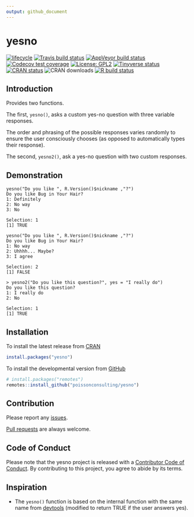 ```yaml
---
output: github_document
---
```


<!-- README.md is generated from README.Rmd. Please edit that file -->



# yesno

<!-- badges: start -->
[![lifecycle](https://img.shields.io/badge/lifecycle-stable-brightgreen.svg)](https://www.tidyverse.org/lifecycle/#stable)
[![Travis build status](https://travis-ci.com/poissonconsulting/yesno.svg?branch=master)](https://travis-ci.com/poissonconsulting/yesno)
[![AppVeyor build status](https://ci.appveyor.com/api/projects/status/github/poissonconsulting/yesno?branch=master&svg=true)](https://ci.appveyor.com/project/poissonconsulting/yesno)
[![Codecov test coverage](https://codecov.io/gh/poissonconsulting/yesno/branch/master/graph/badge.svg)](https://codecov.io/gh/poissonconsulting/yesno?branch=master)
[![License: GPL2](https://img.shields.io/badge/License-GPL2-blue.svg)](https://www.gnu.org/licenses/old-licenses/gpl-2.0.en.html)
[![Tinyverse status](https://tinyverse.netlify.com/badge/yesno)](https://CRAN.R-project.org/package=yesno)
[![CRAN status](https://www.r-pkg.org/badges/version/yesno)](https://cran.r-project.org/package=yesno)
![CRAN downloads](https://cranlogs.r-pkg.org/badges/yesno)
[![R build status](https://github.com/poissonconsulting/yesno/workflows/R-CMD-check/badge.svg)](https://github.com/poissonconsulting/yesno/actions)
<!-- badges: end -->

## Introduction

Provides two functions. 

The first, `yesno()`, asks a custom yes-no question with three variable responses.

The order and phrasing of the possible responses varies randomly to ensure the user consciously chooses (as opposed to automatically types their response).

The second, `yesno2()`, ask a yes-no question with two custom responses.

## Demonstration

```
yesno("Do you like ", R.Version()$nickname ,"?")
Do you like Bug in Your Hair?
1: Definitely
2: No way
3: No

Selection: 1
[1] TRUE

yesno("Do you like ", R.Version()$nickname ,"?")
Do you like Bug in Your Hair?
1: No way
2: Uhhhh... Maybe?
3: I agree

Selection: 2
[1] FALSE

> yesno2("Do you like this question?", yes = "I really do")
Do you like this question?
1: I really do
2: No

Selection: 1
[1] TRUE
```


## Installation

To install the latest release from [CRAN](https://cran.r-project.org)

```r
install.packages("yesno")
```

To install the developmental version from [GitHub](https://github.com/poissonconsulting/yesno)

```r
# install.packages("remotes")
remotes::install_github("poissonconsulting/yesno")
```


## Contribution

Please report any [issues](https://github.com/poissonconsulting/yesno/issues).

[Pull requests](https://github.com/poissonconsulting/yesno/pulls) are always welcome.

## Code of Conduct
  
Please note that the yesno project is released with a [Contributor Code of Conduct](https://www.contributor-covenant.org/version/1/0/0/code-of-conduct/). By contributing to this project, you agree to abide by its terms.
  
## Inspiration

- The `yesno()` function is based on the internal function with the same name from [devtools](https://github.com/hadley/devtools) (modified to return TRUE if the user answers yes).

